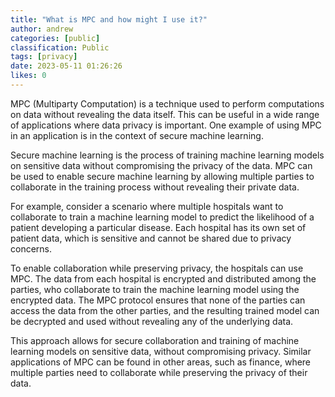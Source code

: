 ```yaml
---
title: "What is MPC and how might I use it?"
author: andrew
categories: [public]
classification: Public
tags: [privacy]
date: 2023-05-11 01:26:26
likes: 0
---
```


MPC (Multiparty Computation) is a technique used to perform computations on data without revealing the data itself. This can be useful in a wide range of applications where data privacy is important. One example of using MPC in an application is in the context of secure machine learning.

Secure machine learning is the process of training machine learning models on sensitive data without compromising the privacy of the data. MPC can be used to enable secure machine learning by allowing multiple parties to collaborate in the training process without revealing their private data.

For example, consider a scenario where multiple hospitals want to collaborate to train a machine learning model to predict the likelihood of a patient developing a particular disease. Each hospital has its own set of patient data, which is sensitive and cannot be shared due to privacy concerns.

To enable collaboration while preserving privacy, the hospitals can use MPC. The data from each hospital is encrypted and distributed among the parties, who collaborate to train the machine learning model using the encrypted data. The MPC protocol ensures that none of the parties can access the data from the other parties, and the resulting trained model can be decrypted and used without revealing any of the underlying data.

This approach allows for secure collaboration and training of machine learning models on sensitive data, without compromising privacy. Similar applications of MPC can be found in other areas, such as finance, where multiple parties need to collaborate while preserving the privacy of their data.